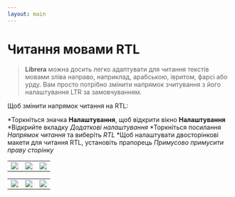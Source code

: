 ```yaml
---
layout: main
---
```


# Читання мовами RTL


> **Librera** можна досить легко адаптувати для читання текстів мовами зліва направо, наприклад, арабською, івритом, фарсі або урду. Вам просто потрібно змінити напрямок зчитування з його налаштування LTR за замовчуванням.


Щоб змінити напрямок читання на RTL:

*Торкніться значка **Налаштування**, щоб відкрити вікно **Налаштування**
*Відкрийте вкладку _Додаткові налаштування_
*Торкніться посилання _Напрямок читання_ та виберіть _RTL_
*Щоб налаштувати двосторінкові макети для читання RTL, установіть прапорець _Примусово примусити праву сторінку_

||||
|-|-|-|
|![](1.jpg)|![](2.jpg)|![](3.jpg)|

||||
|-|-|-|
|![](4.jpg)|![](5.jpg)|![](6.jpg)|
